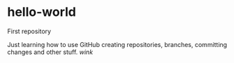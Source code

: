 # hello-world
First repository

Just learning how to use GitHub creating repositories, branches, committing changes and other stuff. *wink*
